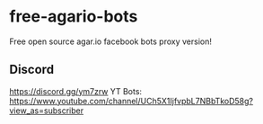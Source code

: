 # free-agario-bots
Free open source agar.io facebook bots proxy version!

## Discord
https://discord.gg/ym7zrw
YT Bots: https://www.youtube.com/channel/UCh5X1IjfvpbL7NBbTkoD58g?view_as=subscriber
